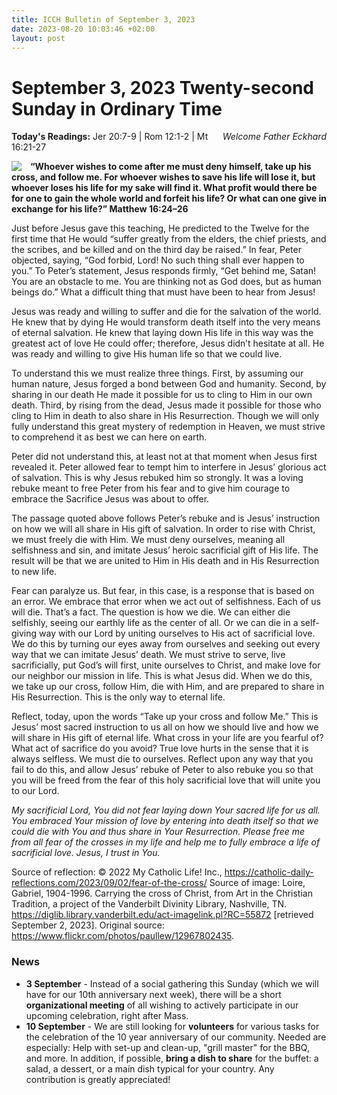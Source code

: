 ```yaml
---
title: ICCH Bulletin of September 3, 2023
date: 2023-08-20 10:03:46 +02:00
layout: post
---
```


# September 3, 2023 Twenty-second Sunday in Ordinary Time 
<span style="float: right"><em>Welcome Father Eckhard</em></span>
**Today's Readings:** Jer 20:7-9 | Rom 12:1-2 | Mt 16:21-27


<img style="float: left; margin-right: 1em;" src="https://diglib.library.vanderbilt.edu/cdri/jpeg/cross-follow-me-op.jpg">

**“Whoever wishes to come after me must deny himself, take up his cross, and follow me. For whoever wishes to save his life will lose it, but whoever loses his life for my sake will find it. What profit would there be for one to gain the whole world and forfeit his life? Or what can one give in exchange for his life?” Matthew 16:24–26**

Just before Jesus gave this teaching, He predicted to the Twelve for the first time that He would “suffer greatly from the elders, the chief priests, and the scribes, and be killed and on the third day be raised.” In fear, Peter objected, saying, “God forbid, Lord! No such thing shall ever happen to you.” To Peter’s statement, Jesus responds firmly, “Get behind me, Satan! You are an obstacle to me. You are thinking not as God does, but as human beings do.” What a difficult thing that must have been to hear from Jesus!

Jesus was ready and willing to suffer and die for the salvation of the world. He knew that by dying He would transform death itself into the very means of eternal salvation. He knew that laying down His life in this way was the greatest act of love He could offer; therefore, Jesus didn’t hesitate at all. He was ready and willing to give His human life so that we could live.

To understand this we must realize three things. First, by assuming our human nature, Jesus forged a bond between God and humanity. Second, by sharing in our death He made it possible for us to cling to Him in our own death. Third, by rising from the dead, Jesus made it possible for those who cling to Him in death to also share in His Resurrection. Though we will only fully understand this great mystery of redemption in Heaven, we must strive to comprehend it as best we can here on earth.

Peter did not understand this, at least not at that moment when Jesus first revealed it. Peter allowed fear to tempt him to interfere in Jesus’ glorious act of salvation. This is why Jesus rebuked him so strongly. It was a loving rebuke meant to free Peter from his fear and to give him courage to embrace the Sacrifice Jesus was about to offer.

The passage quoted above follows Peter’s rebuke and is Jesus’ instruction on how we will all share in His gift of salvation. In order to rise with Christ, we must freely die with Him. We must deny ourselves, meaning all selfishness and sin, and imitate Jesus’ heroic sacrificial gift of His life. The result will be that we are united to Him in His death and in His Resurrection to new life.

Fear can paralyze us. But fear, in this case, is a response that is based on an error. We embrace that error when we act out of selfishness. Each of us will die. That’s a fact. The question is how we die. We can either die selfishly, seeing our earthly life as the center of all. Or we can die in a self-giving way with our Lord by uniting ourselves to His act of sacrificial love. We do this by turning our eyes away from ourselves and seeking out every way that we can imitate Jesus’ death. We must strive to serve, live sacrificially, put God’s will first, unite ourselves to Christ, and make love for our neighbor our mission in life. This is what Jesus did. When we do this, we take up our cross, follow Him, die with Him, and are prepared to share in His Resurrection. This is the only way to eternal life.

Reflect, today, upon the words “Take up your cross and follow Me.” This is Jesus’ most sacred instruction to us all on how we should live and how we will share in His gift of eternal life. What cross in your life are you fearful of? What act of sacrifice do you avoid? True love hurts in the sense that it is always selfless. We must die to ourselves. Reflect upon any way that you fail to do this, and allow Jesus’ rebuke of Peter to also rebuke you so that you will be freed from the fear of this holy sacrificial love that will unite you to our Lord.

*My sacrificial Lord, You did not fear laying down Your sacred life for us all. You embraced Your mission of love by entering into death itself so that we could die with You and thus share in Your Resurrection. Please free me from all fear of the crosses in my life and help me to fully embrace a life of sacrificial love. Jesus, I trust in You.*

Source of reflection: © 2022 My Catholic Life! Inc., https://catholic-daily-reflections.com/2023/09/02/fear-of-the-cross/
Source of image: Loire, Gabriel, 1904-1996. Carrying the cross of Christ, from Art in the Christian Tradition, a project of the Vanderbilt Divinity Library, Nashville, TN. https://diglib.library.vanderbilt.edu/act-imagelink.pl?RC=55872 [retrieved September 2, 2023]. Original source: https://www.flickr.com/photos/paullew/12967802435.

### News 

* **3 September** - Instead of a social gathering this Sunday (which we will have for our 10th anniversary next week), there will be a short **organizational meeting** of all wishing to actively participate in our upcoming celebration, right after Mass.
* **10 September** - We are still looking for **volunteers** for various tasks for the celebration of the 10 year anniversary of our community. Needed are especially: Help with set-up and clean-up, "grill master" for the BBQ, and more. In addition, if possible, **bring a dish to share** for the buffet: a salad, a dessert, or a main dish typical for your country. Any contribution is greatly appreciated!
